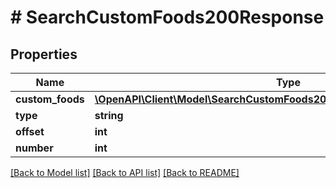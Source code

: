 # # SearchCustomFoods200Response

## Properties

Name | Type | Description | Notes
------------ | ------------- | ------------- | -------------
**custom_foods** | [**\OpenAPI\Client\Model\SearchCustomFoods200ResponseCustomFoodsInner[]**](SearchCustomFoods200ResponseCustomFoodsInner.md) |  |
**type** | **string** |  |
**offset** | **int** |  |
**number** | **int** |  |

[[Back to Model list]](../../README.md#models) [[Back to API list]](../../README.md#endpoints) [[Back to README]](../../README.md)
